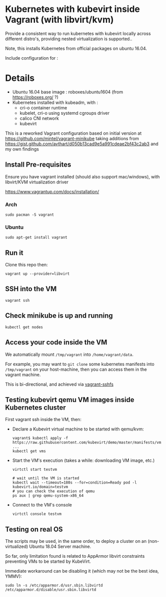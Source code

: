 # Kubernetes with kubevirt inside Vagrant (with libvirt/kvm)

Provide a consistent way to run kubernetes with kubevirt locally across different distro's, providing nested virtualization is supported..

Note, this installs Kubernetes from official packages on ubuntu 16.04.

Include configuration for :

# Details
- Ubuntu 16.04 base image : roboxes/ubuntu1604 (from https://roboxes.org/ ?)
- Kubernetes installed with kubeadm, with :
  - cri-o container runtime
  - kubelet, cri-o using systemd cgroups driver
  - calico CNI network
  - kubevirt

This is a reworked Vagrant configuration based on initial version at https://github.com/mintel/vagrant-minikube taking additions from https://gist.github.com/avthart/d050b13cad9e5a991cdeae2bf43c2ab3 and my own findings

## Install Pre-requisites

Ensure you have vagrant installed (should also support mac/windows), with libvirt/KVM virtualization driver

https://www.vagrantup.com/docs/installation/

### Arch
```
sudo pacman -S vagrant
```

### Ubuntu
```
sudo apt-get install vagrant
```

## Run it

Clone this repo then:

```
vagrant up --provider=libvirt
```

## SSH into the VM
```
vagrant ssh
```

## Check minikube is up and running

```
kubectl get nodes
```

## Access your code inside the VM

We automatically mount `/tmp/vagrant` into `/home/vagrant/data`.

For example, you may want to `git clone` some kubernetes manifests into `/tmp/vagrant` on your host-machine, then you can access them in the vagrant machine.

This is bi-directional, and achieved via [vagrant-sshfs](https://github.com/dustymabe/vagrant-sshfs)

## Testing kubevirt qemu VM images inside Kubernetes cluster

First vagrant ssh inside the VM, then: 

- Declare a Kubevirt virtual machine to be started with qemu/kvm:
  ```
  vagrant$ kubectl apply -f https://raw.githubusercontent.com/kubevirt/demo/master/manifests/vm.yaml
  ...
  kubectl get vms
  ```

- Start the VM's execution (takes a while: downloading VM image, etc.)
  ```
  virtctl start testvm
  
  # wait until the VM is started
  kubectl wait --timeout=180s --for=condition=Ready pod -l kubevirt.io/domain=testvm
  # you can check the execution of qemu
  ps aux | grep qemu-system-x86_64
  ```

- Connect to the VM's console
  ```
  virtctl console testvm
  ```

## Testing on real OS

The scripts may be used, in the same order, to deploy a cluster on an (non-virtualized)
Ubuntu 18.04 Server machine.

So far, only limitation found is related to AppArmor libvirt constraints preventing VMs to be
started by KubeVirt.

Immediate workaround can be disabling it (which may not be the best
idea, YMMV):
```
sudo ln -s /etc/apparmor.d/usr.sbin.libvirtd /etc/apparmor.d/disable/usr.sbin.libvirtd
```
